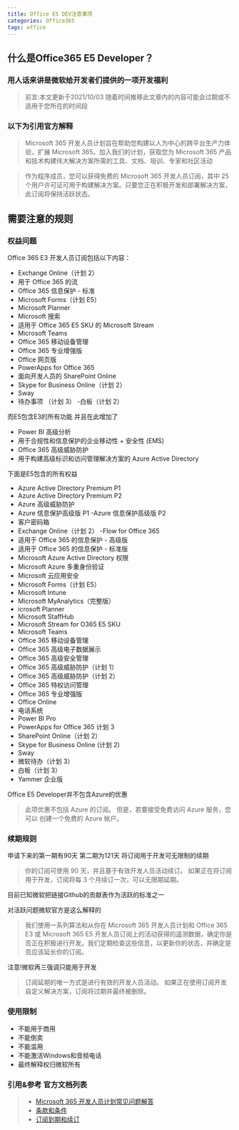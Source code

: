 ```yaml
---
title: Office E5 DEV注意事项
categories: Office365
tags: office
---
```


## 什么是Office365 E5 Developer？

### 用人话来讲是微软给开发者们提供的一项开发福利

> 前言:本文更新于2021/10/03 随着时间推移此文章内的内容可能会过期或不适用于您所在的时间段

### **以下为引用官方解释**

> Microsoft 365 开发人员计划旨在帮助您构建以人为中心的跨平台生产力体验，扩展 Microsoft 365。加入我们的计划，获取您为 Microsoft 365 产品和技术构建伟大解决方案所需的工具、文档、培训、专家和社区活动

>作为程序成员，您可以获得免费的 Microsoft 365 开发人员订阅，其中 25 个用户许可证可用于构建解决方案。只要您正在积极开发和部署解决方案，此订阅将保持活跃状态。
<!--more-->
## 需要注意的规则

### **权益问题**

Office 365 E3 开发人员订阅包括以下内容：

- Exchange Online（计划 2）
- 用于 Office 365 的流
- Office 365 信息保护 - 标准
- Microsoft Forms（计划 E5）
- Microsoft Planner
- Microsoft 搜索
- 适用于 Office 365 E5 SKU 的 Microsoft Stream
- Microsoft Teams
- Office 365 移动设备管理
- Office 365 专业增强版
- Office 网页版
- PowerApps for Office 365
- 面向开发人员的 SharePoint Online
- Skype for Business Online（计划 2）
- Sway
- 待办事项 （计划 3）
-白板（计划 2）

 而E5包含E3的所有功能 并且在此增加了
  
- Power BI 高级分析
- 用于合规性和信息保护的企业移动性 + 安全性 (EMS)
- Office 365 高级威胁防护
- 用于构建高级标识和访问管理解决方案的 Azure Active Directory

下面是E5包含的所有权益

- Azure Active Directory Premium P1
- Azure Active Directory Premium P2
- Azure 高级威胁防护
- Azure 信息保护高级版 P1
-Azure 信息保护高级版 P2
- 客户密码箱
- Exchange Online（计划 2）
-Flow for Office 365
- 适用于 Office 365 的信息保护 - 高级版
- 适用于 Office 365 的信息保护 - 标准版
- Microsoft Azure Active Directory 权限
- Microsoft Azure 多重身份验证
- Microsoft 云应用安全
- Microsoft Forms（计划 E5）
- Microsoft Intune
- Microsoft MyAnalytics（完整版）
- icrosoft Planner
- Microsoft StaffHub
- Microsoft Stream for O365 E5 SKU
- Microsoft Teams
- Office 365 移动设备管理
- Office 365 高级电子数据展示
- Office 365 高级安全管理
- Office 365 高级威胁防护（计划 1）
- Office 365 高级威胁防护（计划 2）
- Office 365 特权访问管理
- Office 365 专业增强版
- Office Online
- 电话系统
- Power BI Pro
- PowerApps for Office 365 计划 3
- SharePoint Online（计划 2）
- Skype for Business Online (计划 2)
- Sway
- 微软待办（计划 3）
- 白板（计划 3）
- Yammer 企业版

Office E5 Developer并不包含Azure的优惠
> 此项优惠不包括 Azure 的订阅。 但是，若要接受免费访问 Azure 服务，您可以 创建一个免费的 Azure 帐户。

### **续期规则**

 申请下来的第一期有90天 第二期为121天
 将订阅用于开发可无限制的续期
> 你的订阅可使用 90 天，并且基于有效开发人员活动续订。 如果正在将订阅用于开发，订阅将每 3 个月续订一次，可以无限期延期。

 目前已知微软把链接Github的贡献表作为活跃的标准之一

 对活跃问题微软官方是这么解释的
> 我们使用一系列算法和从你在 Microsoft 365 开发人员计划和 Office 365 E3 或 Microsoft 365 E5 开发人员订阅上的活动获得的遥测数据，确定你是否正在积极进行开发。我们定期检查这些信息，以更新你的状态，并确定是否应该延长你的订阅。

 注意!微软再三强调只能用于开发

 > 订阅延期的唯一方式是进行有效的开发人员活动。 如果正在使用订阅开发自定义解决方案，订阅将过期并最终被删除。

### 使用限制

- 不能用于商用
- 不能倒卖
- 不能滥用
- 不能激活Windows和音频电话
- 最终解释权归微软所有

### 引用&参考 官方文档列表

> - [Microsoft 365 开发人员计划常见问题解答](https://docs.microsoft.com/zh-cn/office/developer-program/microsoft-365-developer-program-faq#----microsoft-365-----------------)
> - [条款和条件](https://docs.microsoft.com/zh-cn/office/developer-program/terms-and-conditions)
> - [订阅到期和续订](https://docs.microsoft.com/zh-cn/office/developer-program/subscription-expiration-and-renewal)